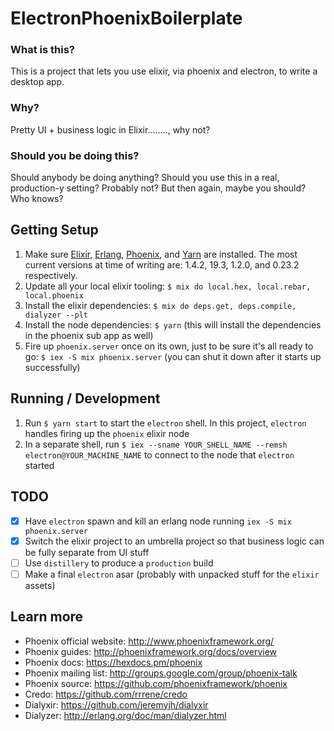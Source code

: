 # ElectronPhoenixBoilerplate

### What is this?
This is a project that lets you use elixir, via phoenix and electron, to write a desktop app.

### Why?
Pretty UI + business logic in Elixir........, why not?

### Should you be doing this?
Should anybody be doing anything? Should you use this in a real, production-y setting? Probably not? But then again, maybe you should? Who knows?

## Getting Setup
  1. Make sure [Elixir](http://elixir-lang.org/install.html), [Erlang](http://www.erlang.org/downloads), [Phoenix](http://www.phoenixframework.org/docs/installation), and [Yarn](https://yarnpkg.com/en/docs/install) are installed. The most current versions at time of writing are: 1.4.2, 19.3, 1.2.0, and 0.23.2 respectively.
  2. Update all your local elixir tooling: `$ mix do local.hex, local.rebar, local.phoenix`
  3. Install the elixir dependencies: `$ mix do deps.get, deps.compile, dialyzer --plt`
  4. Install the node dependencies: `$ yarn` (this will install the dependencies in the phoenix sub app as well)
  5. Fire up `phoenix.server` once on its own, just to be sure it's all ready to go: `$ iex -S mix phoenix.server` (you can shut it down after it starts up successfully)

## Running / Development
  1. Run `$ yarn start` to start the `electron` shell. In this project, `electron` handles firing up the `phoenix` elixir node
  2. In a separate shell, run `$ iex --sname YOUR_SHELL_NAME --remsh electron@YOUR_MACHINE_NAME` to connect to the node that `electron` started

## TODO
  - [x] Have `electron` spawn and kill an erlang node running `iex -S mix phoenix.server`
  - [x] Switch the elixir project to an umbrella project so that business logic can be fully separate from UI stuff
  - [ ] Use `distillery` to produce a `production` build
  - [ ] Make a final `electron` asar (probably with unpacked stuff for the `elixir` assets)

## Learn more
  * Phoenix official website: http://www.phoenixframework.org/
  * Phoenix guides: http://phoenixframework.org/docs/overview
  * Phoenix docs: https://hexdocs.pm/phoenix
  * Phoenix mailing list: http://groups.google.com/group/phoenix-talk
  * Phoenix source: https://github.com/phoenixframework/phoenix
  * Credo: https://github.com/rrrene/credo
  * Dialyxir: https://github.com/jeremyjh/dialyxir
  * Dialyzer: http://erlang.org/doc/man/dialyzer.html
